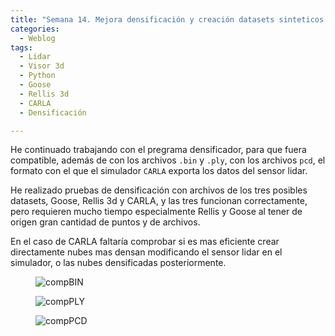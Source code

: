 ```yaml
---
title: "Semana 14. Mejora densificación y creación datasets sinteticos con CARLA"
categories:
  - Weblog
tags:
  - Lidar
  - Visor 3d
  - Python
  - Goose 
  - Rellis 3d
  - CARLA
  - Densificación

---
```


He continuado trabajando con el pregrama densificador, para que fuera compatible, además de con los archivos ```.bin``` y ```.ply```, con los archivos ```pcd```, el formato con el que el simulador ```CARLA``` exporta los datos del sensor lidar.

He realizado pruebas de densificación con archivos de los tres posibles datasets, Goose, Rellis 3d y CARLA, y las tres funcionan correctamente, pero requieren mucho tiempo especialmente Rellis y Goose al tener de origen gran cantidad de puntos y de archivos.

En el caso de CARLA faltaría comprobar si es mas eficiente crear directamente nubes mas densan modificando el sensor lidar en el simulador, o las nubes densificadas posteriormente.

<figure class="align-center" style="max-width: 100%">
  <img src="{{ site.url }}{{ site.baseurl }}/assets/images/gooseden.png" alt="compBIN">
</figure>


<figure class="align-center" style="max-width: 100%">
  <img src="{{ site.url }}{{ site.baseurl }}/assets/videos/rellisden.png" alt="compPLY">
</figure>


<figure class="align-center" style="max-width: 100%">
  <img src="{{ site.url }}{{ site.baseurl }}/assets/videos/carladen.png" alt="compPCD">
</figure>
